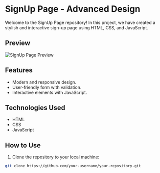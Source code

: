 # SignUp Page - Advanced Design

Welcome to the SignUp Page repository! In this project, we have created a stylish and interactive sign-up page using HTML, CSS, and JavaScript.

## Preview

![[SignUp Page Preview](https://shyam-sardhara-sign-up-page.netlify.app/)](link_to_image.png)

## Features

- Modern and responsive design.
- User-friendly form with validation.
- Interactive elements with JavaScript.

## Technologies Used

- HTML
- CSS
- JavaScript

## How to Use

1. Clone the repository to your local machine:

```bash
git clone https://github.com/your-username/your-repository.git
